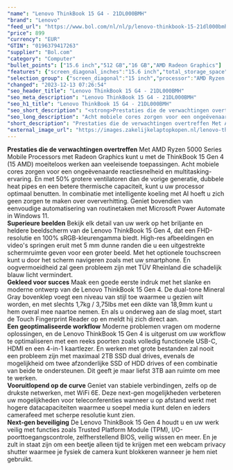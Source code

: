 ```yaml
---
"name": "Lenovo ThinkBook 15 G4 - 21DL000BMH"
"brand": "Lenovo"
"feed_url": "https://www.bol.com/nl/nl/p/lenovo-thinkbook-15-21dl000bmh/9300000147878187"
"price": 899
"currency": "EUR"
"GTIN": "0196379417263"
"supplier": "Bol.com"
"category": "Computer"
"bullet_points": ["15.6 inch","512 GB","16 GB","AMD Radeon Graphics"]
"features": {"screen_diagonal_inches":"15.6 inch","total_storage_space":"512 GB","memory_size":"16 GB","graphics_card":"AMD Radeon Graphics"}
"selection_group": {"screen_diagonal":"15 inch","processor":"AMD Ryzen 5","changed_price_past_3_days":false,"product_family":"ThinkBook"}
"changed": "2023-12-13 07:26:54"
"seo_header_title": "Lenovo ThinkBook 15 G4 - 21DL000BMH"
"seo_meta_description": "Lenovo ThinkBook 15 G4 - 21DL000BMH"
"seo_h1_title": "Lenovo ThinkBook 15 G4 - 21DL000BMH"
"seo_short_description": "<strong>Prestaties die de verwachtingen overtreffen</strong> Met AMD Ryzen 5000 Series Mobile Processors met Radeon Graphics kunt u met de ThinkBook 15 Gen 4 (15 AMD) moeiteloos werken aan veeleisende toepassingen."
"seo_long_description": "Acht mobiele cores zorgen voor een ongeëvenaarde reactiesnelheid en multitasking-ervaring. En met 50% grotere ventilatoren dan de vorige generatie, dubbele heat pipes en een betere thermische capaciteit, kunt u uw processor optimaal benutten. In combinatie met intelligente koeling met AI hoeft u zich geen zorgen te maken over oververhitting. Geniet bovendien van eenvoudige automatisering van routinetaken met Microsoft Power Automate in Windows 11. <br /> <strong>Superieure beelden</strong> Bekijk elk detail van uw werk op het briljante en heldere beeldscherm van de Lenovo ThinkBook 15 Gen 4, dat een FHD-resolutie en 100% sRGB-kleurengamma biedt. High-res afbeeldingen en video's springen eruit met 5 mm dunne randen die u een uitgestrekte schermruimte geven voor een groter beeld. Met het optionele touchscreen kunt u door het scherm navigeren zoals met uw smartphone. En oogvermoeidheid zal geen probleem zijn met TÜV Rheinland die schadelijk blauw licht vermindert. <br /> <strong>Gekleed voor succes</strong> Maak een goede eerste indruk met het slanke en moderne ontwerp van de Lenovo ThinkBook 15 Gen 4. De dual-tone Mineral Gray bovenklep voegt een niveau van stijl toe waarmee u gezien wilt worden, en met slechts 1,7kg / 3,75lbs met een dikte van 18,9mm kunt u hem overal mee naartoe nemen. En als u onderweg aan de slag moet, start de Touch Fingerprint Reader op en meldt hij zich direct aan. <br /> <strong>Een geoptimaliseerde workflow</strong> Moderne problemen vragen om moderne oplossingen, en de Lenovo ThinkBook 15 Gen 4 is uitgerust om uw workflow te optimaliseren met een reeks poorten zoals volledig functionele USB-C, HDMI en een 4-in-1 kaartlezer. En werken met grote bestanden zal nooit een probleem zijn met maximaal 2TB SSD dual drives, evenals de mogelijkheid om twee afzonderlijke SSD of HDD drives of een combinatie van beide te ondersteunen. Dit geeft je maar liefst 3TB aan ruimte om mee te werken. <br /> <strong>Vooruitlopend op de curve</strong> Geniet van stabiele verbindingen, zelfs op de drukste netwerken, met WiFi 6E. Deze next-gen mogelijkheden verbeteren uw mogelijkheden voor teleconferenties wanneer u op afstand werkt met hogere datacapaciteiten waarmee u soepel media kunt delen en ieders camerafeed met scherpe resolutie kunt zien. <br /> <strong>Next-gen beveiliging</strong> De Lenovo ThinkBook 15 Gen 4 houdt u en uw werk veilig met functies zoals Trusted Platform Module (TPM), I/O-poorttoegangscontrole, zelfherstellend BIOS, veilig wissen en meer. En je zult in staat zijn om een beetje alleen tijd te krijgen met een webcam privacy shutter waarmee je fysiek de camera kunt blokkeren wanneer je hem niet gebruikt."
"short_description": "Prestaties die de verwachtingen overtreffen Met AMD Ryzen 5000 Series Mobile Processors met Radeon Graphics kunt u met de ThinkBook 15 Gen 4 (15 AMD) moeiteloos werken aan veeleisende toepassingen. Acht mobiele cores zorgen voor een ongeëvenaarde reactiesnelheid en multitasking-ervaring. En met 50% grotere ventilatoren dan de vorige generatie, dubbele heat pipes en een betere thermische capaciteit, kunt u uw processor optimaal benutten. In combinatie met intelligente koeling met AI hoeft u zich geen zorgen te maken over oververhitting. Geniet bovendien van eenvoudige automatisering van routinetaken met Microsoft Power Automate in Windows 11. Superieure beelden Bekijk elk detail van uw werk op het briljante en heldere beeldscherm van de Lenovo ThinkBook 15 Gen 4, dat een FHD-resolutie en 100% sRGB-kleurengamma biedt. High-res afbeeldingen en video's springen eruit met 5 mm dunne randen die u een uitgestrekte schermruimte geven voor een groter beeld. Met het optionele touchscreen kunt u door het scherm navigeren zoals met uw smartphone. En oogvermoeidheid zal geen probleem zijn met TÜV Rheinland die schadelijk blauw licht vermindert. Gekleed voor succes Maak een goede eerste indruk met het slanke en moderne ontwerp van de Lenovo ThinkBook 15 Gen 4. De dual-tone Mineral Gray bovenklep voegt een niveau van stijl toe waarmee u gezien wilt worden, en met slechts 1,7kg / 3,75lbs met een dikte van 18,9mm kunt u hem overal mee naartoe nemen. En als u onderweg aan de slag moet, start de Touch Fingerprint Reader op en meldt hij zich direct aan. Een geoptimaliseerde workflow Moderne problemen vragen om moderne oplossingen, en de Lenovo ThinkBook 15 Gen 4 is uitgerust om uw workflow te optimaliseren met een reeks poorten zoals volledig functionele USB-C, HDMI en een 4-in-1 kaartlezer. En werken met grote bestanden zal nooit een probleem zijn met maximaal 2TB SSD dual drives, evenals de mogelijkheid om twee afzonderlijke SSD of HDD drives of een combinatie van beide te ondersteunen. Dit geeft je maar liefst 3TB aan ruimte om mee te werken. Vooruitlopend op de curve Geniet van stabiele verbindingen, zelfs op de drukste netwerken, met WiFi 6E. Deze next-gen mogelijkheden verbeteren uw mogelijkheden voor teleconferenties wanneer u op afstand werkt met hogere datacapaciteiten waarmee u soepel media kunt delen en ieders camerafeed met scherpe resolutie kunt zien. Next-gen beveiliging De Lenovo ThinkBook 15 Gen 4 houdt u en uw werk veilig met functies zoals Trusted Platform Module (TPM), I/O-poorttoegangscontrole, zelfherstellend BIOS, veilig wissen en meer. En je zult in staat zijn om een beetje alleen tijd te krijgen met een webcam privacy shutter waarmee je fysiek de camera kunt blokkeren wanneer je hem niet gebruikt."
"external_image_url": "https://images.zakelijkelaptopkopen.nl/lenovo-thinkbook-15-21dl000bmh.webp"
---
```


<strong>Prestaties die de verwachtingen overtreffen</strong> Met AMD Ryzen 5000 Series Mobile Processors met Radeon Graphics kunt u met de ThinkBook 15 Gen 4 (15 AMD) moeiteloos werken aan veeleisende toepassingen. Acht mobiele cores zorgen voor een ongeëvenaarde reactiesnelheid en multitasking-ervaring. En met 50% grotere ventilatoren dan de vorige generatie, dubbele heat pipes en een betere thermische capaciteit, kunt u uw processor optimaal benutten. In combinatie met intelligente koeling met AI hoeft u zich geen zorgen te maken over oververhitting. Geniet bovendien van eenvoudige automatisering van routinetaken met Microsoft Power Automate in Windows 11. <br /> <strong>Superieure beelden</strong> Bekijk elk detail van uw werk op het briljante en heldere beeldscherm van de Lenovo ThinkBook 15 Gen 4, dat een FHD-resolutie en 100% sRGB-kleurengamma biedt. High-res afbeeldingen en video's springen eruit met 5 mm dunne randen die u een uitgestrekte schermruimte geven voor een groter beeld. Met het optionele touchscreen kunt u door het scherm navigeren zoals met uw smartphone. En oogvermoeidheid zal geen probleem zijn met TÜV Rheinland die schadelijk blauw licht vermindert. <br /> <strong>Gekleed voor succes</strong> Maak een goede eerste indruk met het slanke en moderne ontwerp van de Lenovo ThinkBook 15 Gen 4. De dual-tone Mineral Gray bovenklep voegt een niveau van stijl toe waarmee u gezien wilt worden, en met slechts 1,7kg / 3,75lbs met een dikte van 18,9mm kunt u hem overal mee naartoe nemen. En als u onderweg aan de slag moet, start de Touch Fingerprint Reader op en meldt hij zich direct aan. <br /> <strong>Een geoptimaliseerde workflow</strong> Moderne problemen vragen om moderne oplossingen, en de Lenovo ThinkBook 15 Gen 4 is uitgerust om uw workflow te optimaliseren met een reeks poorten zoals volledig functionele USB-C, HDMI en een 4-in-1 kaartlezer. En werken met grote bestanden zal nooit een probleem zijn met maximaal 2TB SSD dual drives, evenals de mogelijkheid om twee afzonderlijke SSD of HDD drives of een combinatie van beide te ondersteunen. Dit geeft je maar liefst 3TB aan ruimte om mee te werken. <br /> <strong>Vooruitlopend op de curve</strong> Geniet van stabiele verbindingen, zelfs op de drukste netwerken, met WiFi 6E. Deze next-gen mogelijkheden verbeteren uw mogelijkheden voor teleconferenties wanneer u op afstand werkt met hogere datacapaciteiten waarmee u soepel media kunt delen en ieders camerafeed met scherpe resolutie kunt zien. <br /> <strong>Next-gen beveiliging</strong> De Lenovo ThinkBook 15 Gen 4 houdt u en uw werk veilig met functies zoals Trusted Platform Module (TPM), I/O-poorttoegangscontrole, zelfherstellend BIOS, veilig wissen en meer. En je zult in staat zijn om een beetje alleen tijd te krijgen met een webcam privacy shutter waarmee je fysiek de camera kunt blokkeren wanneer je hem niet gebruikt.